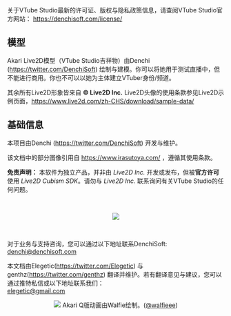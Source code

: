 关于VTube Studio最新的许可证、版权与隐私政策信息，请查阅VTube Studio官方网站： https://denchisoft.com/license/ 

## 模型

Akari Live2D模型（VTube Studio吉祥物）由Denchi (https://twitter.com/DenchiSoft) 绘制与建模。你可以将她用于测试直播中，但不能进行商用。你也不可以以她为主体建立VTuber身份/频道。

其余所有Live2D形象皆来自 **© Live2D Inc.** Live2D头像的使用条款参见Live2D示例页面，https://www.live2d.com/zh-CHS/download/sample-data/

## 基础信息

本项目由Denchi (https://twitter.com/DenchiSoft) 开发与维护。

该文档中的部分图像引用自 https://www.irasutoya.com/ ，遵循其使用条款。

**免责声明：** 本软件为独立产品，并非由 _Live2D Inc._ 开发或发布，但被**官方许可** 使用 _Live2D Cubism SDK_。请勿与 _Live2D Inc._ 联系询问有关VTube Studio的任何问题。

<br/>
<p align="center">
  <img src="https://raw.githubusercontent.com/wiki/DenchiSoft/VTubeStudio/img/live2d_expandable_app_small.png" />
</p>
<br/>

对于业务与支持咨询，您可以通过以下地址联系DenchiSoft:<br/>
denchi@denchisoft.com

本文档由Elegetic(https://twitter.com/Elegetic) 与genthz(https://twitter.com/genthz) 翻译并维护。若有翻译意见与建议，您可以通过推特私信或以下地址联系我们：<br/>
elegetic@gmail.com
<br/>
<p align="center">
  <img src="https://raw.githubusercontent.com/wiki/DenchiSoft/VTubeStudio/img/akari_fly_all_sequence.png" />
Akari Q版动画由Walfie绘制。(<a href="https://twitter.com/walfieee">@walfieee</a>)
</p>
<br/>